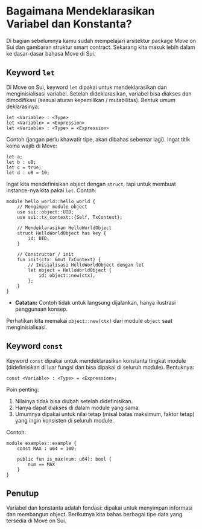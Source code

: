 # Bagaimana Mendeklarasikan Variabel dan Konstanta?

Di bagian sebelumnya kamu sudah mempelajari arsitektur package Move on Sui dan gambaran struktur smart contract. Sekarang kita masuk lebih dalam ke dasar-dasar bahasa Move di Sui.

## Keyword `let`

Di Move on Sui, keyword `let` dipakai untuk mendeklarasikan dan menginisialisasi variabel. Setelah dideklarasikan, variabel bisa diakses dan dimodifikasi (sesuai aturan kepemilikan / mutabilitas). Bentuk umum deklarasinya:

```
let <Variable> : <Type>
let <Variable> = <Expression>
let <Variable> : <Type> = <Expression>
```

Contoh (jangan perlu khawatir tipe, akan dibahas sebentar lagi). Ingat titik koma wajib di Move:

```
let a;
let b : u8;
let c = true;
let d : u8 = 10;
```

Ingat kita mendefinisikan object dengan `struct`, tapi untuk membuat instance-nya kita pakai `let`. Contoh:

```
module hello_world::hello_world {
	// Mengimpor module object
	use sui::object::UID;
	use sui::tx_context::{Self, TxContext};

	// Mendeklarasikan HelloWorldObject
	struct HelloWorldObject has key {
		id: UID,
	}

	// Constructor / init
	fun init(ctx: &mut TxContext) {
		// Inisialisasi HelloWorldObject dengan let
		let object = HelloWorldObject {
			id: object::new(ctx),
		};
	}
}
```

- **Catatan:** Contoh tidak untuk langsung dijalankan, hanya ilustrasi penggunaan konsep.

Perhatikan kita memakai `object::new(ctx)` dari module `object` saat menginisialisasi.

## Keyword `const`

Keyword `const` dipakai untuk mendeklarasikan konstanta tingkat module (didefinisikan di luar fungsi dan bisa dipakai di seluruh module). Bentuknya:

```
const <Variable> : <Type> = <Expression>;
```

Poin penting:
1. Nilainya tidak bisa diubah setelah didefinisikan.
2. Hanya dapat diakses di dalam module yang sama.
3. Umumnya dipakai untuk nilai tetap (misal batas maksimum, faktor tetap) yang ingin konsisten di seluruh module.

Contoh:

```
module examples::example {
	const MAX : u64 = 100;

	public fun is_max(num: u64): bool {
		num == MAX
	}
}
```

## Penutup

Variabel dan konstanta adalah fondasi: dipakai untuk menyimpan informasi dan membangun object. Berikutnya kita bahas berbagai tipe data yang tersedia di Move on Sui.